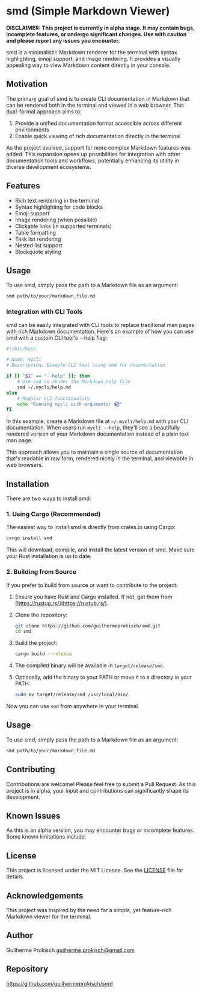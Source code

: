 # smd (Simple Markdown Viewer)

**DISCLAIMER: This project is currently in alpha stage. It may contain bugs, incomplete features, or undergo significant changes. Use with caution and please report any issues you encounter.**

smd is a minimalistic Markdown renderer for the terminal with syntax highlighting, emoji support, and image rendering. It provides a visually appealing way to view Markdown content directly in your console.

## Motivation

The primary goal of smd is to create CLI documentation in Markdown that can be rendered both in the terminal and viewed in a web browser. This dual-format approach aims to:

1. Provide a unified documentation format accessible across different environments
2. Enable quick viewing of rich documentation directly in the terminal

As the project evolved, support for more complex Markdown features was added. This expansion opens up possibilities for integration with other documentation tools and workflows, potentially enhancing its utility in diverse development ecosystems.

## Features

- Rich text rendering in the terminal
- Syntax highlighting for code blocks
- Emoji support
- Image rendering (when possible)
- Clickable links (in supported terminals)
- Table formatting
- Task list rendering
- Nested list support
- Blockquote styling

## Usage

To use smd, simply pass the path to a Markdown file as an argument:

```bash
smd path/to/your/markdown_file.md
```

### Integration with CLI Tools

smd can be easily integrated with CLI tools to replace traditional man pages with rich Markdown documentation. Here's an example of how you can use smd with a custom CLI tool's --help flag:

```bash
#!/bin/bash

# Name: mycli
# Description: Example CLI tool using smd for documentation

if [[ "$1" == "--help" ]]; then
    # Use smd to render the Markdown help file
    smd ~/.mycli/help.md
else
    # Regular CLI functionality
    echo "Running mycli with arguments: $@"
fi
```

In this example, create a Markdown file at `~/.mycli/help.md` with your CLI documentation. When users run `mycli --help`, they'll see a beautifully rendered version of your Markdown documentation instead of a plain text man page.

This approach allows you to maintain a single source of documentation that's readable in raw form, rendered nicely in the terminal, and viewable in web browsers.

## Installation

There are two ways to install smd:

### 1. Using Cargo (Recommended)

The easiest way to install smd is directly from crates.io using Cargo:

```bash
cargo install smd
```

This will download, compile, and install the latest version of smd. Make sure your Rust installation is up to date.

### 2. Building from Source

If you prefer to build from source or want to contribute to the project:

1. Ensure you have Rust and Cargo installed. If not, get them from [https://rustup.rs/](https://rustup.rs/).

2. Clone the repository:

   ```bash
   git clone https://github.com/guilhermeprokisch/smd.git
   cd smd
   ```

3. Build the project:

   ```bash
   cargo build --release
   ```

4. The compiled binary will be available in `target/release/smd`.

5. Optionally, add the binary to your PATH or move it to a directory in your PATH:
   ```bash
   sudo mv target/release/smd /usr/local/bin/
   ```

Now you can use `smd` from anywhere in your terminal.

## Usage

To use smd, simply pass the path to a Markdown file as an argument:

```bash
smd path/to/your/markdown_file.md
```

## Contributing

Contributions are welcome! Please feel free to submit a Pull Request. As this project is in alpha, your input and contributions can significantly shape its development.

## Known Issues

As this is an alpha version, you may encounter bugs or incomplete features. Some known limitations include:

## License

This project is licensed under the MIT License. See the [LICENSE](LICENSE) file for details.

## Acknowledgements

This project was inspired by the need for a simple, yet feature-rich Markdown viewer for the terminal.

## Author

Guilherme Prokisch <guilherme.prokisch@gmail.com>

## Repository

https://github.com/guilhermeprokisch/smd
